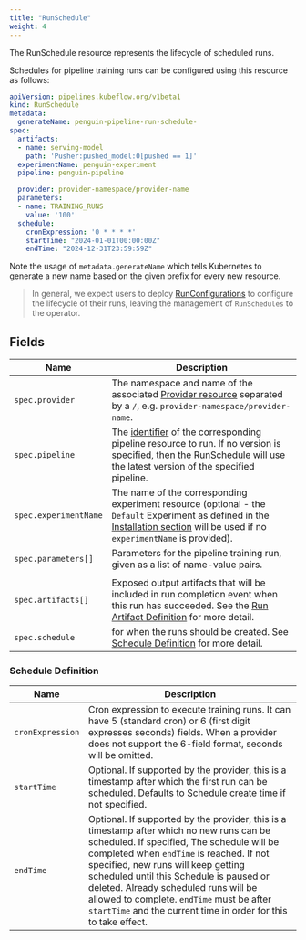 ```yaml
---
title: "RunSchedule"
weight: 4
---
```


The RunSchedule resource represents the lifecycle of scheduled runs.

Schedules for pipeline training runs can be configured using this resource as follows:

```yaml
apiVersion: pipelines.kubeflow.org/v1beta1
kind: RunSchedule
metadata:
  generateName: penguin-pipeline-run-schedule-
spec:
  artifacts:
  - name: serving-model
    path: 'Pusher:pushed_model:0[pushed == 1]'
  experimentName: penguin-experiment
  pipeline: penguin-pipeline

  provider: provider-namespace/provider-name
  parameters:
  - name: TRAINING_RUNS
    value: '100'
  schedule:
    cronExpression: '0 * * * *'
    startTime: "2024-01-01T00:00:00Z"
    endTime: "2024-12-31T23:59:59Z"
```

Note the usage of `metadata.generateName` which tells Kubernetes to generate a new name based on the given prefix for every new resource.
> In general, we expect users to deploy [RunConfigurations](../runconfiguration) to configure the lifecycle of their runs, leaving the management of `RunSchedules` to the operator.

## Fields

| Name                  | Description                                                                                                                                                                                                                                |
| --------------------- | ------------------------------------------------------------------------------------------------------------------------------------------------------------------------------------------------------------------------------------------ |
| `spec.provider`       | The namespace and name of the associated [Provider resource](../provider/) separated by a `/`, e.g. `provider-namespace/provider-name`.                                                                                                    |
| `spec.pipeline`       | The [identifier](../pipeline/#identifier) of the corresponding pipeline resource to run. If no version is specified, then the RunSchedule will use the latest version of the specified pipeline.                                           |
| `spec.experimentName` | The name of the corresponding experiment resource (optional - the `Default` Experiment as defined in the [Installation section](../../../getting-started/installation#build-and-install) will be used if no `experimentName` is provided). |
| `spec.parameters[]`   | Parameters for the pipeline training run, given as a list of name-value pairs.                                                                                                                                                             |
|                       |
| `spec.artifacts[]`    | Exposed output artifacts that will be included in run completion event when this run has succeeded. See the [Run Artifact Definition](../run#run-artifact-definition) for more detail.                                                     |
| `spec.schedule`       | for when the runs should be created. See [Schedule Definition](#schedule-definition) for more detail.                                                                                                                                      |


### Schedule Definition
| Name             | Description                                                                                                                                                                                                                                                                                                                                                                                                                   |
| ---------------- | ----------------------------------------------------------------------------------------------------------------------------------------------------------------------------------------------------------------------------------------------------------------------------------------------------------------------------------------------------------------------------------------------------------------------------- |
| `cronExpression` | Cron expression to execute training runs. It can have 5 (standard cron) or 6 (first digit expresses seconds) fields. When a provider does not support the 6-field format, seconds will be omitted.                                                                                                                                                                                                                            |
| `startTime`      | Optional. If supported by the provider, this is a timestamp after which the first run can be scheduled. Defaults to Schedule create time if not specified.                                                                                                                                                                                                                                                                    |
| `endTime`        | Optional. If supported by the provider, this is a timestamp after which no new runs can be scheduled. If specified, The schedule will be completed when `endTime` is reached. If not specified, new runs will keep getting scheduled until this Schedule is paused or deleted. Already scheduled runs will be allowed to complete. `endTime` must be after `startTime` and the current time in order for this to take effect. |
